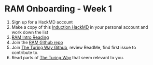 # RAM Onboarding - Week 1

1. Sign up for a HackMD account
2. Make a copy of this [Induction HackMD](https://hackmd.io/5q1J3a1MSWWocbqyJwt36A) in your personal account and work down the list
3. [RAM Intro Reading](https://hackmd.io/NZTki1n_RPuQ7ml4WVVvHA)
4. Join the [RAM Github repo](https://github.com/alan-turing-institute/research-application-management)
5. Join [The Turing Way Github](https://github.com/alan-turing-institute/the-turing-way), review ReadMe, find first issue to contribute to.
6. Read parts of [The Turing Way](https://the-turing-way.netlify.app/welcome) that seem relevant to you.
